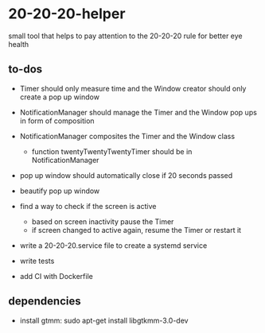# 20-20-20-helper
small tool that helps to pay attention to the 20-20-20 rule for better eye health


##  to-dos
- Timer should only measure time and the Window creator should only create a pop up window 
- NotificationManager should manage the Timer and the Window pop ups
  in form of composition
- NotificationManager composites the Timer and the Window class
	- function twentyTwentyTwentyTimer should be in NotificationManager
- pop up window should automatically close if 20 seconds passed	
- beautify pop up window
- find a way to check if the screen is active
	- based on screen inactivity pause the Timer
	- if screen changed to active again, resume the Timer or restart it
	
- write a 20-20-20.service file to create a systemd service
- write tests
- add CI with Dockerfile

## dependencies
- install gtmm: sudo apt-get install libgtkmm-3.0-dev

